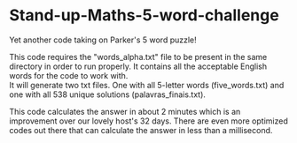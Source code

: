 # Stand-up-Maths-5-word-challenge

Yet another code taking on Parker's 5 word puzzle!

This code requires the "words_alpha.txt" file to be present in the same directory in order to run properly. It contains all the acceptable English words for the code to work with.  
It will generate two txt files. One with all 5-letter words (five_words.txt) and one with all 538 unique solutions (palavras_finais.txt).

This code calculates the answer in about 2 minutes which is an improvement over our lovely host's 32 days.
There are even more optimized codes out there that can calculate the answer in less than a millisecond.